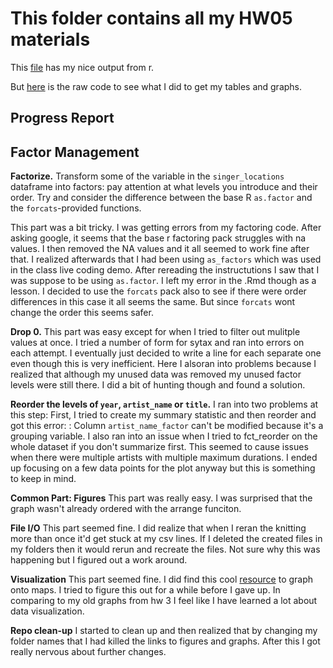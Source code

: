 # This folder contains all my HW05 materials



This [file](https://github.com/Jenncscampbell/STAT545-hw-Campbell-Jennifer/blob/master/hw05_factorizing%20and%20data%20management/hw5.md) has my nice output from r. 

But [here](https://github.com/Jenncscampbell/STAT545-hw-Campbell-Jennifer/blob/master/hw05_factorizing%20and%20data%20management/hw5.Rmd) is the raw code to see what I did to get my tables and graphs.



## Progress Report

## Factor Management

**Factorize.** Transform some of the variable in the `singer_locations` dataframe into factors: pay attention at what levels you introduce and their order. Try and consider the difference between the base R `as.factor` and the `forcats`-provided functions.

This part was a bit tricky. I was getting errors from my factoring code. After asking google, it seems that the base r factoring pack struggles with na values. I then removed the NA values and it all seemed to work fine after that. I realized afterwards that I had been using `as_factors` which was used in the class live coding demo. After rereading the instructutions I saw that I was suppose to be using `as.factor`. I left my error in the .Rmd though as a lesson. I decided to use the `forcats` pack also to see if there were order differences in this case it all seems the same. But since `forcats` wont change the order this seems safer. 


**Drop 0.** This part was easy except for when I tried to filter out mulitple values at once. I tried a number of form for sytax and ran into errors on each attempt. I eventually just decided to write a line for each separate one even though this is very inefficient.  Here I alsoran into problems because I realized that although my unused data was removed my unused factor levels were still there. I did a bit of hunting though and found a solution. 

**Reorder the levels of `year`, `artist_name` or `title`.** 
I ran into two problems at this step: 
First, I tried to create my summary statistic and then reorder and got this error: : Column `artist_name_factor` can't be modified because it's a grouping variable. I also ran into an issue when I tried to fct_reorder on the whole dataset if you don't summarize first. This seemed to cause issues when there were multiple artists with multiple maximum durations. I ended up focusing on a few data points for the plot anyway but this is something to keep in mind. 


**Common Part: Figures** This part was really easy. I was surprised that the graph wasn't already ordered with the arrange funciton. 

**File I/O**
This part seemed fine. I did realize that when I reran the knitting more than once it'd get stuck at my csv lines. If I deleted the created files in my folders then it would rerun and recreate the files. Not sure why this was happening but I figured out a work around. 


**Visualization** 
This part seemed fine. I did find this cool [resource](https://cran.r-project.org/web/packages/ggthemes/vignettes/ggthemes.html) to graph onto maps. I tried to figure this out for a while before I gave up. In comparing to my old graphs from hw 3 I feel like I have learned a lot about data visualization. 

**Repo clean-up** 
I started to clean up and then realized that by changing my folder names that I had killed the links to figures and graphs. After this I got really nervous about further changes. 


